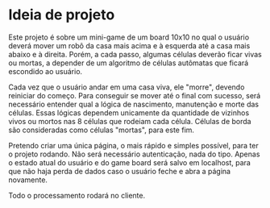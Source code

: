 # Ideia de projeto

Este projeto é sobre um mini-game de um board 10x10 no qual o usuário deverá mover um robô da casa mais acima e à esquerda até a casa mais abaixo e à direita. Porém, a cada passo, algumas células deverão ficar vivas ou mortas, a depender de um algoritmo de células autômatas que ficará escondido ao usuário.

Cada vez que o usuário andar em uma casa viva, ele "morre", devendo reiniciar do começo. Para conseguir se mover até o final com sucesso, será necessário entender qual a lógica de nascimento, manutenção e morte das células. Essas lógicas dependem unicamente da quantidade de vizinhos vivos ou mortos nas 8 células que rodeiam cada célula. Células de borda são consideradas como células "mortas", para este fim.

Pretendo criar uma única página, o mais rápido e simples possível, para ter o projeto rodando. Não será necessário autenticação, nada do tipo. Apenas o estado atual do usuário e do game board será salvo em localhost, para que não haja perda de dados caso o usuário feche e abra a página novamente.

Todo o processamento rodará no cliente.
